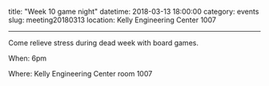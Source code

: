 title: "Week 10 game night"
datetime: 2018-03-13 18:00:00
category: events
slug: meeting20180313
location: Kelly Engineering Center 1007

---

Come relieve stress during dead week with board games.

When: 6pm

Where: Kelly Engineering Center room 1007
